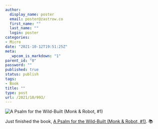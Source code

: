 ```yaml
---
author:
  display_name: poster
  email: poster@zastrow.co
  first_name: ""
  last_name: ""
  login: poster
categories:
- Micro
date: "2021-10-12T19:51:25Z"
meta:
  _wpcom_is_markdown: "1"
parent_id: "0"
password: ""
published: true
status: publish
tags:
- Book
title: ""
type: post
url: /2021/10/993/
---
```

<p><img src="https://i.gr-assets.com/images/S/compressed.photo.goodreads.com/books/1600789291l/40864002._SY475_.jpg" alt="A Psalm for the Wild-Built (Monk &amp; Robot, #1)" /></p>
<p>Just finished the book, <a href="https://www.goodreads.com/review/show/4285439513?utm_medium=api&amp;utm_source=rss">A Psalm for the Wild-Built (Monk &amp; Robot, #1)</a>. 📚</p>
